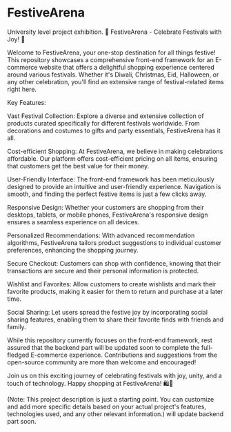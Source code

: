 # FestiveArena
University level project exhibition.
🎉 FestiveArena - Celebrate Festivals with Joy! 🎉

Welcome to FestiveArena, your one-stop destination for all things festive! This repository showcases a comprehensive front-end framework for an E-commerce website that offers a delightful shopping experience centered around various festivals. Whether it's Diwali, Christmas, Eid, Halloween, or any other celebration, you'll find an extensive range of festival-related items right here.

Key Features:

Vast Festival Collection: Explore a diverse and extensive collection of products curated specifically for different festivals worldwide. From decorations and costumes to gifts and party essentials, FestiveArena has it all.

Cost-efficient Shopping: At FestiveArena, we believe in making celebrations affordable. Our platform offers cost-efficient pricing on all items, ensuring that customers get the best value for their money.

User-Friendly Interface: The front-end framework has been meticulously designed to provide an intuitive and user-friendly experience. Navigation is smooth, and finding the perfect festive items is just a few clicks away.

Responsive Design: Whether your customers are shopping from their desktops, tablets, or mobile phones, FestiveArena's responsive design ensures a seamless experience on all devices.

Personalized Recommendations: With advanced recommendation algorithms, FestiveArena tailors product suggestions to individual customer preferences, enhancing the shopping journey.

Secure Checkout: Customers can shop with confidence, knowing that their transactions are secure and their personal information is protected.

Wishlist and Favorites: Allow customers to create wishlists and mark their favorite products, making it easier for them to return and purchase at a later time.

Social Sharing: Let users spread the festive joy by incorporating social sharing features, enabling them to share their favorite finds with friends and family.

While this repository currently focuses on the front-end framework, rest assured that the backend part will be updated soon to complete the full-fledged E-commerce experience. Contributions and suggestions from the open-source community are more than welcome and encouraged!

Join us on this exciting journey of celebrating festivals with joy, unity, and a touch of technology. Happy shopping at FestiveArena! 🛍️💫

(Note: This project description is just a starting point. You can customize and add more specific details based on your actual project's features, technologies used, and any other relevant information.)
will update backend part soon.
